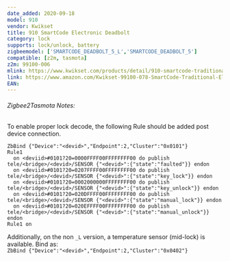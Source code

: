 ```yaml
---
date_added: 2020-09-18
model: 910
vendor: Kwikset
title: 910 SmartCode Electronic Deadbolt
category: lock
supports: lock/unlock, battery
zigbeemodel: ['SMARTCODE_DEADBOLT_5_L','SMARTCODE_DEADBOLT_5']
compatible: [z2m, tasmota]
z2m: 99100-006
mlink: https://www.kwikset.com/products/detail/910-smartcode-traditional-electronic-deadbolt-with-zigbee-technology?variant=910-trl-zb-15
link: https://www.amazon.com/Kwikset-99100-078-SmartCode-Traditional-Electronic/dp/B07F3FBRXB/
EAN: 
---
```


###### Zigbee2Tasmota Notes:
To enable proper lock decode, the following Rule should be added post device connection.<br>
```
ZbBind {"Device":"<devid>","Endpoint":2,"Cluster":"0x0101"}
Rule1
  on <deviid>#0101?20=0000FFFF00FFFFFFFF00 do publish tele/<bridge>/<devid>/SENSOR {"<devid>":{"state":"faulted"}} endon
  on <deviid>#0101?20=0207FFFF00FFFFFFFF00 do publish tele/<bridge>/<devid>/SENSOR {"<devid>":{"state":"key_lock"}} endon
  on <deviid>#0101?20=0002000000FFFFFFFF00 do publish tele/<bridge>/<devid>/SENSOR {"<devid>":{"state":"key_unlock"}} endon
  on <deviid>#0101?20=020DFFFF00FFFFFFFF00 do publish tele/<bridge>/<devid>/SENSOR {"<devid>":{"state":"manual_lock"}} endon
  on <deviid>#0101?20=020EFFFF00FFFFFFFF00 do publish tele/<bridge>/<devid>/SENSOR {"<devid>":{"state":"manual_unlock"}} endon
Rule1 on
```
Additionally, on the non `_L` version, a temperature sensor (mid-lock) is available. Bind as:<br>
`ZbBind {"Device":"<devid>","Endpoint":2,"Cluster":"0x0402"}`
